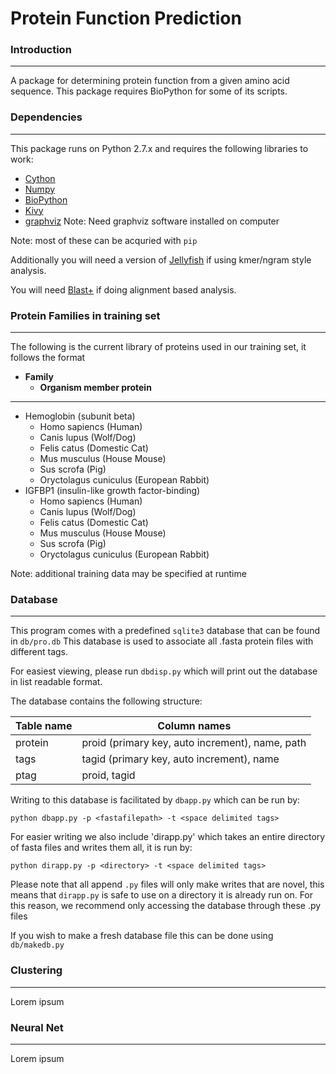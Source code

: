 # Protein Function Prediction

### Introduction
***
A package for determining protein function from a given amino acid sequence. This package requires BioPython for some of its scripts.

### Dependencies
***
This package runs on Python 2.7.x and requires the following libraries to work:

* [Cython](https://github.com/cython/cython)
* [Numpy](https://github.com/numpy/numpy)
* [BioPython](https://github.com/biopython/biopython)
* [Kivy](https://github.com/kivy/kivy)
* [graphviz](https://github.com/xflr6/graphviz) Note: Need graphviz software installed on computer

Note: most of these can be acquried with `pip`

Additionally you will need a version of [Jellyfish](https://github.com/gmarcais/Jellyfish) if using kmer/ngram style analysis.

You will need [Blast+](https://blast.ncbi.nlm.nih.gov/Blast.cgi?PAGE_TYPE=BlastDocs&DOC_TYPE=Download) if doing alignment based analysis.

### Protein Families in training set
***
The following is the current library of proteins used in our training set, it follows the format

* **Family**
  * **Organism member protein**

***

* Hemoglobin (subunit beta)
  * Homo sapiencs (Human)
  * Canis lupus (Wolf/Dog)
  * Felis catus (Domestic Cat)
  * Mus musculus (House Mouse)
  * Sus scrofa (Pig)
  * Oryctolagus cuniculus (European Rabbit)
* IGFBP1 (insulin-like growth factor-binding)
  * Homo sapiencs (Human)
  * Canis lupus (Wolf/Dog)
  * Felis catus (Domestic Cat)
  * Mus musculus (House Mouse)
  * Sus scrofa (Pig)
  * Oryctolagus cuniculus (European Rabbit)

Note: additional training data may be specified at runtime

### Database
***
This program comes with a predefined `sqlite3` database that can be found in `db/pro.db` This database is used to associate all .fasta protein files with different tags.

For easiest viewing, please run `dbdisp.py` which will print out the database in list readable format.

The database contains the following structure:

Table name | Column names
---------- | ------------
protein    | proid (primary key, auto increment), name, path
tags       | tagid (primary key, auto increment), name
ptag       | proid, tagid

Writing to this database is facilitated by `dbapp.py` which can be run by:

`python dbapp.py -p <fastafilepath> -t <space delimited tags>`

For easier writing we also include 'dirapp.py' which takes an entire directory of fasta files and writes them all, it is run by:

`python dirapp.py -p <directory> -t <space delimited tags>`

Please note that all append `.py` files will only make writes that are novel, this means that `dirapp.py` is safe to use on a directory it is already run on. For this reason, we recommend only accessing the database through these .py files

If you wish to make a fresh database file this can be done using `db/makedb.py`

### Clustering
***
Lorem ipsum

### Neural Net
***
Lorem ipsum
